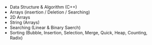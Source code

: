 
- Data Structure & Algorithm (C++)
- Arrays (insertion / Deletion / Searching)
- 2D Arrays
- String (Arrays)
- Searching (Linear & Binary Saerch)
- Sorting (Bubble, Insertion, Selection, Merge, Quick, Heap, Counting, Radix)